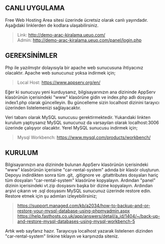 ## CANLI UYGULAMA
Free Web Hosting Area sitesi üzerinde ücretsiz olarak canlı yayındadır. Aşağıdaki linklerden de kodlara ulaşabilirsiniz.

> Link: http://demo-arac-kiralama.ueuo.com/  
> Admin: http://demo-arac-kiralama.ueuo.com/panel/login.php

## GEREKSİNİMLER
Php ile yazılmıştır dolayısıyla bir apache web sunucusuna ihtiyacınız olacaktır. Apache web sunucunuz yoksa indirmek için;
> Local Host: https://www.appserv.org/en/

Eğer ki sunucuyu yeni kurduysanız, bilgisayarınızın ana dizininde AppServ klasörünün içerisindeki "www" klasörüne gidin ve index.php adlı dosyayı index1.php olarak güncelleyin. Bu güncelleme sizin localhost dizinini tarayıcı üzerinden listelemenizi sağlayacaktır.

Veri tabanı olarak MySQL sunucusu gerektirmektedir. Yukarıdaki linkten kurulum yaptıysanız MySQL sunucunuz da varsayılan olarak localhost:3006 üzerinde çalışıyor olacaktır. Yerel MySQL sunucusu indirmek için;
> Mysql Workbench: https://www.mysql.com/products/workbench/

 ## KURULUM

Bilgisayarınızın ana dizininde bulunan AppServ klasörünün içerisindeki "www" klasörünün içerisine "car-rental-system" adında bir klasör oluşturun. Depoyu indirdikten sonra tüm .git, .gitignore ve .gitattributes dosyaları hariç tüm dosyaları "car-rental-system" klasörüne kopyalayın. Ardından "panel" dizinin içerisindeki vt.zip dosyasını başka bir dizine kopyalayın. Ardından arşivi çıkarın ve .sql dosyasını MySQL sunucunuz üzerinde restore edin. Restore etmek için şu adımları izleyebilirsiniz;
> https://support.managed.com/kb/a2034/how-to-backup-and-or-restore-your-mysql-database-using-phpmyadmin.aspx  
> https://help.fasthosts.co.uk/app/answers/detail/a_id/1404/~/back-up-and-restore-mysql-databases-using-mysql-workbench-5

Artık web sayfanız hazır. Tarayıcıya localhost yazarak listelenen dizinden "car-rental-system" linkine tıklayın ve karşınızda siteniz.
